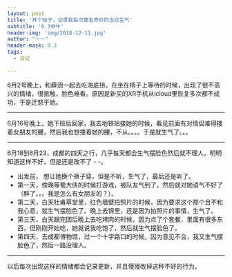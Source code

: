 ```yaml
---
layout: post
title: '开个帖子，记录我每次莫名奇妙的当众生气'
subtitle: '6.3中午'
header-img: 'img/2018-12-11.jpg'
author: "一一"
header-mask: 0.3
tags:
  - 日记

---
```

6月2号晚上，和薛涵一起去吃海底捞。在坐在椅子上等待的时候，出现了很不高兴的情绪，很抵触，脸色难看。原因是新买的XR手机从icloud里恢复多次都不成功，于是迁怒于她。

---
6月16号晚上，她下班后回家，我去地铁站接她的时候，看见前面有对情侣难得搂着女朋友的腰，然后我也想搂着她的腰，不从。。。。于是就生气了。。。

---
6月18到6月23，成都的四天之行，几乎每天都会生气摆脸色然后就不理人，明明知道这样不好，但是还是改不了 - -。

- 出发前， 想让她换个裤子穿，但是不听，生气了，最后还是听了。
- 第一天，傍晚等蜀大侠的时候打游戏，被队友气到了，然后就对她语气不好了（醉了。。。我是怎么有女朋友的？）。
- 第二天，白天杜甫草堂里，红色墙壁拍照片的时候，因为要求这个那个且不和我心意，就生气摆脸色了。晚上去锦里，还是因为拍照片的事情，生气了。
- 第三天，白天跟完团后晚上去吃烤肉的时候，因为点了个套餐，里面有很多东西，但刚刚开始吃，她就说我吃饱了，然后就生气摆脸色了。
- 第四天，去成都博物馆，过一个十字路口的时候，因为意见不合，我又生气摆脸色了，然后一路没理人。

---
以后每次出现这样的情绪都会记录更新，并且慢慢改掉这种不好的行为。
